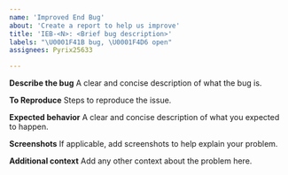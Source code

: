 ```yaml
---
name: 'Improved End Bug'
about: 'Create a report to help us improve'
title: 'IEB-<N>: <Brief bug description>'
labels: "\U0001F41B bug, \U0001F4D6 open"
assignees: Pyrix25633

---
```


**Describe the bug**
A clear and concise description of what the bug is.

**To Reproduce**
Steps to reproduce the issue.

**Expected behavior**
A clear and concise description of what you expected to happen.

**Screenshots**
If applicable, add screenshots to help explain your problem.

**Additional context**
Add any other context about the problem here.
